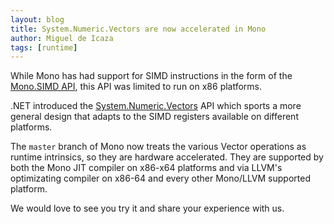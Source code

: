 ```yaml
---
layout: blog
title: System.Numeric.Vectors are now accelerated in Mono
author: Miguel de Icaza
tags: [runtime]
---
```


While Mono has had support for SIMD instructions in the form of the
[Mono.SIMD API](http://tirania.org/blog/archive/2008/Nov-03.html),
this API was limited to run on x86 platforms.

.NET introduced the
[System.Numeric.Vectors](https://msdn.microsoft.com/en-us/library/dn858218(v=vs.111).aspx)
API which sports a more general design that adapts to the SIMD
registers available on different platforms.

The `master` branch of Mono now treats the various Vector operations
as runtime intrinsics, so they are hardware accelerated.  They are
supported by both the Mono JIT compiler on x86-x64 platforms and via
LLVM's optimizating compiler on x86-64 and every other Mono/LLVM supported
platform.

We would love to see you try it and share your experience with us.
